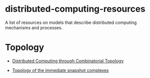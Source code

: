 # distributed-computing-resources
A list of resources on models that describe distributed computing mechanisms and processes.

# Topology

* [Distributed Computing through Combinatorial Topology](http://cs.brown.edu/courses/cs2951s/)

* [Topology of the immediate snapshot complexes](https://arxiv.org/abs/1404.5813)
